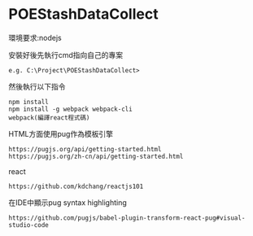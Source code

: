 # POEStashDataCollect

環境要求:nodejs

安裝好後先執行cmd指向自己的專案

    e.g. C:\Project\POEStashDataCollect>

然後執行以下指令
    
    npm install
    npm install -g webpack webpack-cli
    webpack(編譯react程式碼)

HTML方面使用pug作為模板引擎

    https://pugjs.org/api/getting-started.html 
    https://pugjs.org/zh-cn/api/getting-started.html
    
react

    https://github.com/kdchang/reactjs101

在IDE中顯示pug syntax highlighting 

    https://github.com/pugjs/babel-plugin-transform-react-pug#visual-studio-code

